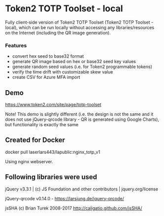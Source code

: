 # Token2 TOTP Toolset - local
Fully client-side version of Token2 TOTP Toolset (Token2 TOTP Toolset - local), which can be run locally without accessing any libraries/resources on the Internet (including the QR image generation).

### Features
* convert hex seed to base32 format
* generate QR image based on hex or base32 seed key values
* generate random seed values (i.e. for Token2 programmable tokens)
* verify the time drift with customizable skew value
* create CSV for Azure MFA import



## Demo
https://www.token2.com/site/page/totp-toolset

Note! This demo is slightly different (i.e. the design is not the same and it does not use jQuery-qrcode library - QR is generated using Google Charts), but functionality is exactly the same

## Created for Docker

docker pull laserlars443/lapublic:nginx_totp_v1

Using nginx webserver.


## Following libraries were used

jQuery v3.3.1 | (c) JS Foundation and other contributors | jquery.org/license 

jQuery-qrcode v0.14.0 - https://larsjung.de/jquery-qrcode/ 

jsSHA (c) Brian Turek 2008-2017 http://caligatio.github.com/jsSHA/
